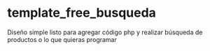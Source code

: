 # template_free_busqueda
Diseño simple listo para agregar código php y realizar búsqueda de productos o lo que quieras programar
